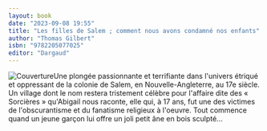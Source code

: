 ```yaml
---
layout: book
date: "2023-09-08 19:55"
title: "Les filles de Salem ; comment nous avons condamné nos enfants"
author: "Thomas Gilbert"
isbn: "9782205077025"
editor: "Dargaud"
---
```

![Couverture](/img/9782205077025.jpg)Une plongée passionnante et terrifiante dans l'univers étriqué et oppressant de la colonie de Salem, en Nouvelle-Angleterre, au 17e siècle. Un village dont le nom restera tristement célèbre pour l'affaire dite des « Sorcières » qu'Abigail nous raconte, elle qui, à 17 ans, fut une des victimes de l'obscurantisme et du fanatisme religieux à l'oeuvre. Tout commence quand un jeune garçon lui offre un joli petit âne en bois sculpté...
